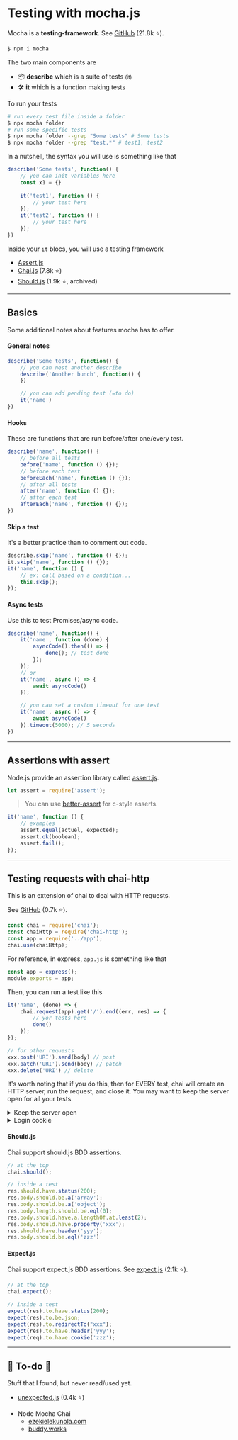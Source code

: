 # Testing with mocha.js

<div class="row row-cols-md-2"><div>

Mocha is a **testing-framework**. See [GitHub](https://github.com/mochajs/mocha) (21.8k ⭐).

```bash
$ npm i mocha
```

The two main components are

* 📦 **describe** which is a suite of tests <small>(it)</small>
* 🛠️ **it** which is a function making tests

To run your tests

```bash
# run every test file inside a folder
$ npx mocha folder
# run some specific tests
$ npx mocha folder --grep "Some tests" # Some tests
$ npx mocha folder --grep "test.*" # test1, test2
```

</div><div>

In a nutshell, the syntax you will use is something like that

```javascript
describe('Some tests', function() {
    // you can init variables here
    const x1 = {}
    
    it('test1', function () {
        // your test here
    });
    it('test2', function () {
        // your test here
    });
})
```

Inside your `it` blocs, you will use a testing framework

* [Assert.js](#assertions-with-assert)
* [Chai.js](https://github.com/chaijs/chai) (7.8k ⭐)
* [Should.js](https://github.com/shouldjs/should.js) (1.9k ⭐, archived)

</div></div>

<hr class="sep-both">

## Basics

Some additional notes about features mocha has to offer.

<div class="row row-cols-md-2"><div>

#### General notes

```javascript
describe('Some tests', function() {
    // you can nest another describe
    describe('Another bunch', function() {
    })

    // you can add pending test (=to do)
    it('name')
})
```

#### Hooks

These are functions that are run before/after one/every test.

```javascript
describe('name', function() {
    // before all tests
    before('name', function () {});
    // before each test
    beforeEach('name', function () {});
    // after all tests
    after('name', function () {});
    // after each test
    afterEach('name', function () {});
})
```
</div><div>

#### Skip a test

It's a better practice than to comment out code.

```javascript
describe.skip('name', function () {});
it.skip('name', function () {});
it('name', function () {
    // ex: call based on a condition... 
    this.skip();
});
```

#### Async tests

Use this to test Promises/async code.

```javascript
describe('name', function() {
    it('name', function (done) {
        asyncCode().then(() => {
            done(); // test done
        });
    });
    // or
    it('name', async () => {
        await asyncCode()
    });

    // you can set a custom timeout for one test
    it('name', async () => {
        await asyncCode()
    }).timeout(5000); // 5 seconds
})
```
</div></div>

<hr class="sep-both">

## Assertions with assert

<div class="row row-cols-md-2"><div>

Node.js provide an assertion library called [assert.js](https://nodejs.org/api/assert.html).

```javascript
let assert = require('assert');
```

> You can use [better-assert](https://github.com/tj/better-assert) for c-style asserts.
</div><div>

```javascript
it('name', function () {
    // examples
    assert.equal(actuel, expected);
    assert.ok(boolean);
    assert.fail();
});
```
</div></div>

<hr class="sep-both">

## Testing requests with chai-http

<div class="row row-cols-md-2"><div>

This is an extension of chai to deal with HTTP requests.

See [GitHub](https://github.com/chaijs/chai-http) (0.7k ⭐).

```javascript
const chai = require('chai');
const chaiHttp = require('chai-http');
const app = require('../app');
chai.use(chaiHttp);
```

For reference, in express, `app.js` is something like that

```javascript
const app = express();
module.exports = app;
```

Then, you can run a test like this

```javascript
it('name', (done) => {
    chai.request(app).get('/').end((err, res) => {
        // yor tests here
        done()
    });
});

// for other requests
xxx.post('URI').send(body) // post
xxx.patch('URI').send(body) // patch
xxx.delete('URI') // delete
```

It's worth noting that if you do this, then for EVERY test, chai will create an HTTP server, run the request, and close it. You may want to keep the server open for all your tests.

<details class="details-e">
<summary>Keep the server open</summary>

```javascript
describe('name', function() {
    // open connection
    const requester = chai.request(app).keepOpen();

    it('name', async () => {
        const res = await requester.post('/').send({});
        // your tests here
    });

    after('name', async function () {
        await requester.close()
    });
});
```
</details>

<details class="details-e">
<summary>Login cookie</summary>

This is a follow-up of the dropdown to keep the connection open.

```javascript
// get it back and save it
const cookies = res.headers['set-cookie'];

// in every following request
requester.get('/').set('Cookie', cookies[0]);
```
</details>

</div><div>

#### Should.js

Chai support should.js BDD assertions.

```javascript
// at the top
chai.should();

// inside a test
res.should.have.status(200);
res.body.should.be.a('array');
res.body.should.be.a('object');
res.body.length.should.be.eql(0);
res.body.should.have.a.lengthOf.at.least(2);
res.body.should.have.property('xxx');
res.should.have.header('yyy');
res.body.should.be.eql('zzz')
```

#### Expect.js

Chai support expect.js BDD assertions. See [expect.js](https://github.com/Automattic/expect.js) (2.1k ⭐).

```javascript
// at the top
chai.expect();

// inside a test
expect(res).to.have.status(200);
expect(res).to.be.json;
expect(res).to.redirectTo("xxx");
expect(res).to.have.header('yyy');
expect(req).to.have.cookie('zzz');
```
</div></div>

<hr class="sep-both">

## 👻 To-do 👻

Stuff that I found, but never read/used yet.

<div class="row row-cols-md-2"><div>

* [unexpected.js](https://unexpected.js.org/) (0.4k ⭐)
</div><div>

* Node Mocha Chai
  * [ezekielekunola.com](https://www.blog.ezekielekunola.com/testing-node-api-with-mocha-and-chai)
  * [buddy.works](https://buddy.works/guides/how-automate-nodejs-unit-tests-with-mocha-chai)
</div></div>